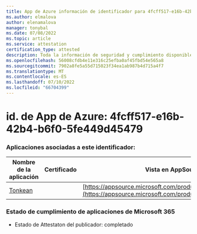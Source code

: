 ```yaml
---
title: App de Azure información de identificador para 4fcff517-e16b-42b4-b6f0-5fe449d45479
ms.author: elmalova
author: elenamalova
manager: tonybal
ms.date: 07/08/2022
ms.topic: article
ms.service: attestation
certification_type: attested
description: Toda la información de seguridad y cumplimiento disponible para 4fcff517-e16b-42b4-b6f0-5fe449d45479.
ms.openlocfilehash: 56008cfdb4e11e316c25efba0af45fbd54e565a8
ms.sourcegitcommit: 7902a8fe5a55d715023f34ea1ab987b4d715a4f7
ms.translationtype: MT
ms.contentlocale: es-ES
ms.lasthandoff: 07/10/2022
ms.locfileid: "66704399"
---
```

# <a name="azure-app-id-4fcff517-e16b-42b4-b6f0-5fe449d45479"></a>id. de App de Azure: 4fcff517-e16b-42b4-b6f0-5fe449d45479


### <a name="apps-associated-with-this-id"></a>Aplicaciones asociadas a este identificador:
| **Nombre de la aplicación** | **Certificado** | **Vista en AppSource** |
|--------------|---------------|-----------------------|
| [Tonkean](../forward/WA104381749.md) |  | [https://appsource.microsoft.com/product/office/WA104381749](https://appsource.microsoft.com/product/office/WA104381749) |

### <a name="microsoft-365-app-compliance-status"></a>Estado de cumplimiento de aplicaciones de Microsoft 365
- Estado de Attestaton del publicador: completado
